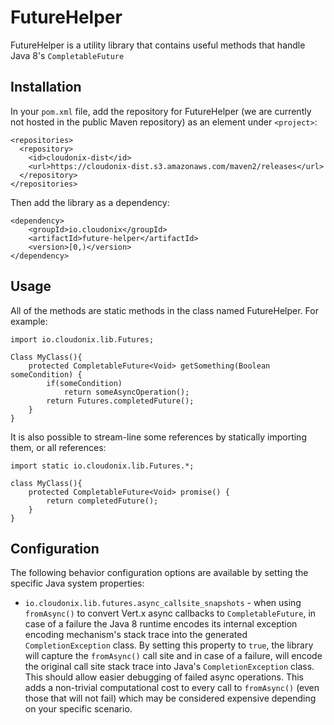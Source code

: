 # FutureHelper

FutureHelper is a utility library that contains useful methods that handle Java 8's `CompletableFuture`

## Installation

In your `pom.xml` file, add the repository for FutureHelper (we are currently not hosted
in the public Maven repository) as an element under `<project>`:

```
<repositories>
  <repository>
    <id>cloudonix-dist</id>
    <url>https://cloudonix-dist.s3.amazonaws.com/maven2/releases</url>
  </repository>
</repositories>
```

Then add the library as a dependency:

```
<dependency>
	<groupId>io.cloudonix</groupId>
	<artifactId>future-helper</artifactId>
	<version>[0,)</version>
</dependency>
```


## Usage

All of the methods are static methods in the class named FutureHelper. For example:

```
import io.cloudonix.lib.Futures;

Class MyClass(){
    protected CompletableFuture<Void> getSomething(Boolean someCondition) {
    	if(someCondition)
    		return someAsyncOperation();
		return Futures.completedFuture();
	}
}
```

It is also possible to stream-line some references by statically importing them, or all references:

```
import static io.cloudonix.lib.Futures.*;

class MyClass(){
    protected CompletableFuture<Void> promise() {
        return completedFuture();
    }
}
```

## Configuration

The following behavior configuration options are available by setting the specific Java system properties:

- `io.cloudonix.lib.futures.async_callsite_snapshots` - when using `fromAsync()` to convert Vert.x
async callbacks to `CompletableFuture`, in case of a failure the Java 8 runtime encodes its internal exception
encoding mechanism's stack trace into the generated `CompletionException` class. By setting this property to
`true`, the library will capture the `fromAsync()` call site and in case of a failure, will encode the original
call site stack trace into Java's `CompletionException` class. This should allow easier debugging of failed async
operations. This adds a non-trivial computational cost to every call to `fromAsync()` (even those that will not fail)
which may be considered expensive depending on your specific scenario.
